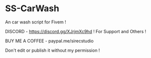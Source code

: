 # SS-CarWash
An car wash script for Fivem !

DISCORD - https://discord.gg/XJrjmXc9hd ! For Support and Others !

BUY ME A COFFEE - paypal.me/sirecstudio

Don't edit or publish it without my permission !
